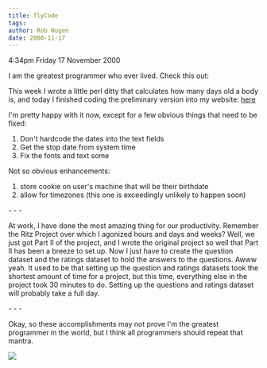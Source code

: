 ```yaml
---
title: flyCode
tags: 
author: Rob Nugen
date: 2000-11-17
---
```


<p class=date>4:34pm Friday 17 November 2000

<p>I am the greatest programmer who ever lived.  Check this out:

<p>This week I wrote a little perl ditty that calculates how many days old a
body is, and today I finished coding the preliminary version into my
website:  <a href="/cgi-local/days/daysold.pl">here</a>

<p>I'm pretty happy with it now, except for a few obvious things that need
to be fixed:
<ol><li>Don't hardcode the dates into the text fields
<li>Get the stop date from system time
<li>Fix the fonts and text some
</ol>

<p>Not so obvious enhancements:
<ol><li>store cookie on user's machine that will be their birthdate
<li>allow for timezones (this one is exceedingly unlikely to happen soon)
</ol>

<p>- - -

<p>At work, I have done the most amazing thing for our productivity.
Remember the Ritz Project over which I agonized hours and days and weeks?
Well, we just got Part II of the project, and I wrote the original project
so well that Part II has been a breeze to set up.  Now I just have to create
the question dataset and the ratings dataset to hold the answers to the
questions.  Awww yeah.  It used to be that setting up the question and
ratings datasets took the shortest amount of time for a project, but this
time, everything else in the project took 30 minutes to do.  Setting up the
questions and ratings dataset will probably take a full day.

<p>- - -

<p>Okay, so these accomplishments may not prove I'm the greatest programmer
in the world, but I think all programmers should repeat that mantra.

<p><img src="/images/rob/wL-ROB.gif">

